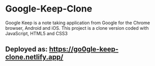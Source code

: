 # Google-Keep-Clone
Google Keep is a note taking application from Google for the Chrome browser, Android and iOS. This project is a clone version coded with JavaScript, HTML5 and CSS3

## Deployed as: https://go0gle-keep-clone.netlify.app/
